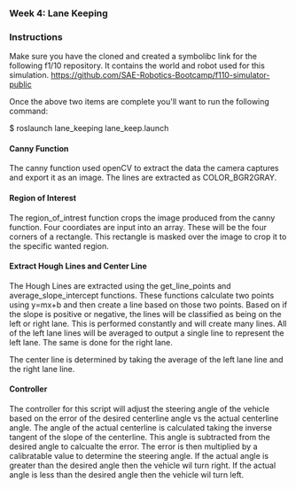 ### Week 4: Lane Keeping

### Instructions

Make sure you have the cloned and created a symbolibc link for the following f1/10 repository. It contains the world and robot used for this simulation.
https://github.com/SAE-Robotics-Bootcamp/f110-simulator-public

Once the above two items are complete you'll want to run the following command:

$ roslaunch lane_keeping lane_keep.launch

#### Canny Function

The canny function used openCV to extract the data the camera captures and export it as an image. The lines are extracted as COLOR_BGR2GRAY.

#### Region of Interest

The region_of_intrest function crops the image produced from the canny function. Four coordiates are input into an array. These will be the four corners of a rectangle. This rectangle is masked over the image to crop it to the specific wanted region.

#### Extract Hough Lines and Center Line

The Hough Lines are extracted using the get_line_points and average_slope_intercept functions. These functions calculate two points using y=mx+b and then create a line based on those two points. Based on if the slope is positive or negative, the lines will be classified as being on the left or right lane. This is performed constantly and will create many lines. All of the left lane lines will be averaged to output a single line to represent the left lane. The same is done for the right lane.

The center line is determined by taking the average of the left lane line and the right lane line.

#### Controller

The controller for this script will adjust the steering angle of the vehicle based on the error of the desired centerline angle vs the actual centerline angle. The angle of the actual centerline is calculated taking the inverse tangent of the slope of the centerline. This angle is subtracted from the desired angle to calcualte the error. The error is then multiplied by a calibratable value to determine the steering angle. If the actual angle is greater than the desired angle then the vehicle wil turn right. If the actual angle is less than the desired angle then the vehicle wil turn left.


